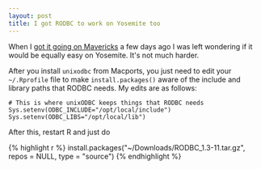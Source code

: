 ```yaml
---
layout: post
title: I got RODBC to work on Yosemite too
---
```


When I [got it going on Mavericks](http://www.enoriver.net/2015/03/24/i-got-rodbc-to-work-on-a-mac/) a few days ago I was left wondering if it would be equally easy on Yosemite. It's not much harder.

After you install `unixodbc` from Macports, you just need to edit your `~/.Rprofile` file to make `install.packages()` aware of the include and library paths that RODBC needs. My edits are as follows:

```
# This is where unixODBC keeps things that RODBC needs
Sys.setenv(ODBC_INCLUDE="/opt/local/include")
Sys.setenv(ODBC_LIBS="/opt/local/lib")
```

After this, restart R and just do

{% highlight r %}
install.packages("~/Downloads/RODBC_1.3-11.tar.gz", repos = NULL, type = "source")
{% endhighlight %}

